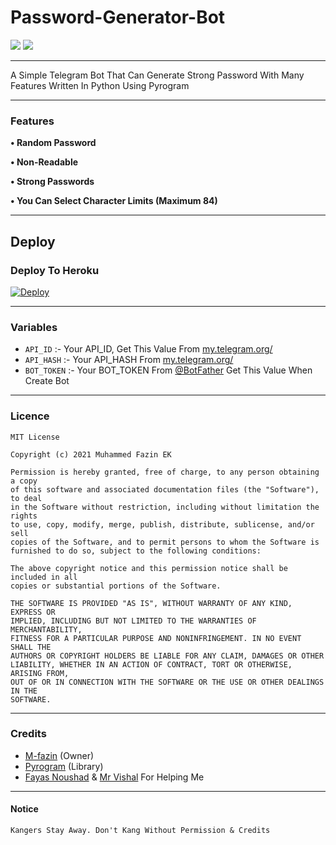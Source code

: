 # Password-Generator-Bot

<a href="https://telegram.dog/EKBOTZ_UPDATE"><img src="https://img.shields.io/badge/Telegram-Channel-blue.svg?logo=telegram"></a>
<a href="https://telegram.dog/ekbotz_support"><img src="https://img.shields.io/badge/Telegram-Group-blue.svg?logo=telegram"></a>


---

A Simple Telegram Bot That Can Generate Strong Password With Many Features Written In Python Using Pyrogram

---
### Features
<b>• Random Password

• Non-Readable

• Strong Passwords

• You Can Select Character Limits (Maximum 84)</b>



---

## Deploy
### Deploy To Heroku
[![Deploy](https://www.herokucdn.com/deploy/button.svg)](https://heroku.com/deploy?template=https://github.com/M-fazin/Password-Generator-Bot)


---


### Variables
- `API_ID` :- Your API_ID, Get This Value From [my.telegram.org/](https://my.telegram.org/)
- `API_HASH` :- Your API_HASH From [my.telegram.org/](https://my.telegram.org/)
- `BOT_TOKEN` :- Your BOT_TOKEN From [@BotFather](https://telegram.me/BotFather) Get This Value When Create Bot

---

### Licence

```
MIT License

Copyright (c) 2021 Muhammed Fazin EK

Permission is hereby granted, free of charge, to any person obtaining a copy
of this software and associated documentation files (the "Software"), to deal
in the Software without restriction, including without limitation the rights
to use, copy, modify, merge, publish, distribute, sublicense, and/or sell
copies of the Software, and to permit persons to whom the Software is
furnished to do so, subject to the following conditions:

The above copyright notice and this permission notice shall be included in all
copies or substantial portions of the Software.

THE SOFTWARE IS PROVIDED "AS IS", WITHOUT WARRANTY OF ANY KIND, EXPRESS OR
IMPLIED, INCLUDING BUT NOT LIMITED TO THE WARRANTIES OF MERCHANTABILITY,
FITNESS FOR A PARTICULAR PURPOSE AND NONINFRINGEMENT. IN NO EVENT SHALL THE
AUTHORS OR COPYRIGHT HOLDERS BE LIABLE FOR ANY CLAIM, DAMAGES OR OTHER
LIABILITY, WHETHER IN AN ACTION OF CONTRACT, TORT OR OTHERWISE, ARISING FROM,
OUT OF OR IN CONNECTION WITH THE SOFTWARE OR THE USE OR OTHER DEALINGS IN THE
SOFTWARE.
```

---

### Credits
- [M-fazin](https://github.com/M-fazin) (Owner)
- [Pyrogram](https://pyrogram.org) (Library)
- [Fayas Noushad](https://github.com/FayasNoushad) & [Mr Vishal](https://github.com/MrVishal2K2) For Helping Me

---
#### Notice
`Kangers Stay Away. Don't Kang Without Permission & Credits`

